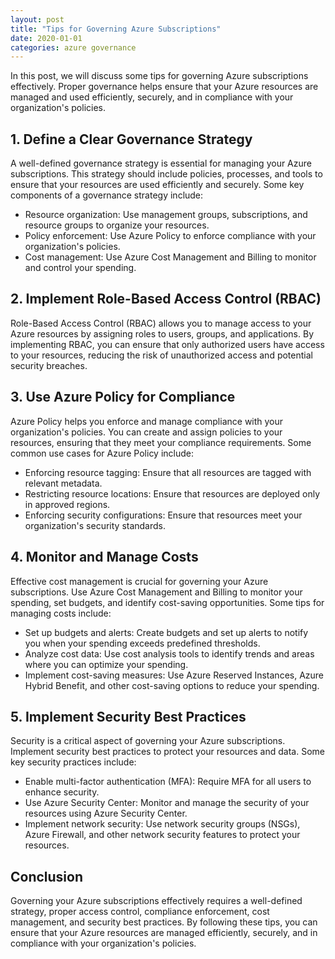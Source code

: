 ```yaml
---
layout: post
title: "Tips for Governing Azure Subscriptions"
date: 2020-01-01
categories: azure governance
---
```


In this post, we will discuss some tips for governing Azure subscriptions effectively. Proper governance helps ensure that your Azure resources are managed and used efficiently, securely, and in compliance with your organization's policies.

## 1. Define a Clear Governance Strategy

A well-defined governance strategy is essential for managing your Azure subscriptions. This strategy should include policies, processes, and tools to ensure that your resources are used efficiently and securely. Some key components of a governance strategy include:

- Resource organization: Use management groups, subscriptions, and resource groups to organize your resources.
- Policy enforcement: Use Azure Policy to enforce compliance with your organization's policies.
- Cost management: Use Azure Cost Management and Billing to monitor and control your spending.

## 2. Implement Role-Based Access Control (RBAC)

Role-Based Access Control (RBAC) allows you to manage access to your Azure resources by assigning roles to users, groups, and applications. By implementing RBAC, you can ensure that only authorized users have access to your resources, reducing the risk of unauthorized access and potential security breaches.

## 3. Use Azure Policy for Compliance

Azure Policy helps you enforce and manage compliance with your organization's policies. You can create and assign policies to your resources, ensuring that they meet your compliance requirements. Some common use cases for Azure Policy include:

- Enforcing resource tagging: Ensure that all resources are tagged with relevant metadata.
- Restricting resource locations: Ensure that resources are deployed only in approved regions.
- Enforcing security configurations: Ensure that resources meet your organization's security standards.

## 4. Monitor and Manage Costs

Effective cost management is crucial for governing your Azure subscriptions. Use Azure Cost Management and Billing to monitor your spending, set budgets, and identify cost-saving opportunities. Some tips for managing costs include:

- Set up budgets and alerts: Create budgets and set up alerts to notify you when your spending exceeds predefined thresholds.
- Analyze cost data: Use cost analysis tools to identify trends and areas where you can optimize your spending.
- Implement cost-saving measures: Use Azure Reserved Instances, Azure Hybrid Benefit, and other cost-saving options to reduce your spending.

## 5. Implement Security Best Practices

Security is a critical aspect of governing your Azure subscriptions. Implement security best practices to protect your resources and data. Some key security practices include:

- Enable multi-factor authentication (MFA): Require MFA for all users to enhance security.
- Use Azure Security Center: Monitor and manage the security of your resources using Azure Security Center.
- Implement network security: Use network security groups (NSGs), Azure Firewall, and other network security features to protect your resources.

## Conclusion

Governing your Azure subscriptions effectively requires a well-defined strategy, proper access control, compliance enforcement, cost management, and security best practices. By following these tips, you can ensure that your Azure resources are managed efficiently, securely, and in compliance with your organization's policies.
